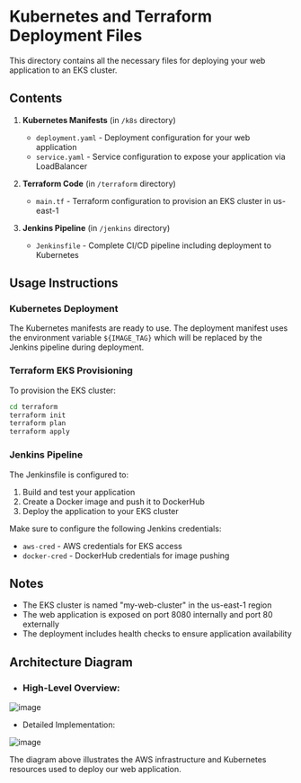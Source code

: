 # Kubernetes and Terraform Deployment Files

This directory contains all the necessary files for deploying your web application to an EKS cluster.

## Contents

1. **Kubernetes Manifests** (in `/k8s` directory)
   - `deployment.yaml` - Deployment configuration for your web application
   - `service.yaml` - Service configuration to expose your application via LoadBalancer

2. **Terraform Code** (in `/terraform` directory)
   - `main.tf` - Terraform configuration to provision an EKS cluster in us-east-1

3. **Jenkins Pipeline** (in `/jenkins` directory)
   - `Jenkinsfile` - Complete CI/CD pipeline including deployment to Kubernetes

## Usage Instructions

### Kubernetes Deployment

The Kubernetes manifests are ready to use. The deployment manifest uses the environment variable `${IMAGE_TAG}` which will be replaced by the Jenkins pipeline during deployment.

### Terraform EKS Provisioning

To provision the EKS cluster:

```bash
cd terraform
terraform init
terraform plan
terraform apply
```

### Jenkins Pipeline

The Jenkinsfile is configured to:
1. Build and test your application
2. Create a Docker image and push it to DockerHub
3. Deploy the application to your EKS cluster

Make sure to configure the following Jenkins credentials:
- `aws-cred` - AWS credentials for EKS access
- `docker-cred` - DockerHub credentials for image pushing

## Notes

- The EKS cluster is named "my-web-cluster" in the us-east-1 region
- The web application is exposed on port 8080 internally and port 80 externally
- The deployment includes health checks to ensure application availability

## Architecture Diagram

- ### High-Level Overview:
![image](https://github.com/user-attachments/assets/c7d2d2bf-5318-463e-8d15-36444ca49fd7)

- Detailed Implementation:

![image](https://github.com/user-attachments/assets/e4588cec-7d93-40c8-a2a2-f31d1c9f96c2)


The diagram above illustrates the AWS infrastructure and Kubernetes resources used to deploy our web application.
